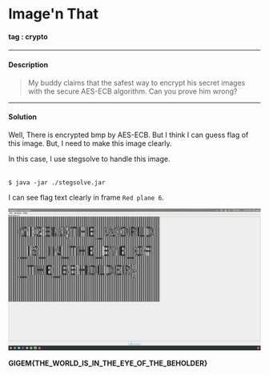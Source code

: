 # **Image'n That**

#### tag : crypto

-----------------------------------------------

#### Description

>My buddy claims that the safest way to encrypt his secret images with the secure AES-ECB algorithm. Can you prove him wrong?

-----------------------------------------------

#### Solution

Well, There is encrypted bmp by AES-ECB. But I think I can guess flag of this image. But, I need to make this image clearly.

In this case, I use stegsolve to handle this image.

~~~

$ java -jar ./stegsolve.jar

~~~

I can see flag text clearly in frame `Red plane 6`.

![image1](./s1.png)

**GIGEM{THE_WORLD_IS_IN_THE_EYE_OF_THE_BEHOLDER}**
